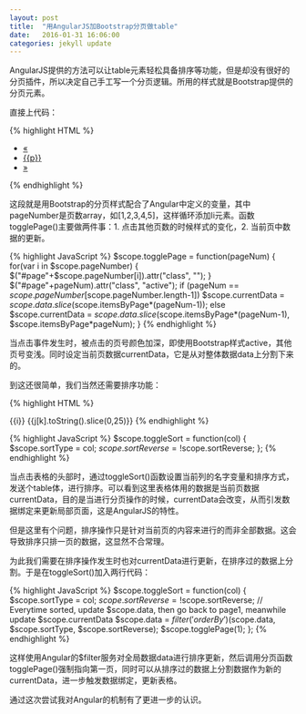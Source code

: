 ```yaml
---
layout: post
title:  "用AngularJS加Bootstrap分页做table"
date:   2016-01-31 16:06:00
categories: jekyll update
---
```


AngularJS提供的方法可以让table元素轻松具备排序等功能，但是却没有很好的分页插件，所以决定自己手工写一个分页逻辑。所用的样式就是Bootstrap提供的分页元素。

直接上代码：

{% highlight HTML %}
<nav>
  <ul class="pagination">
    <li><a href="#" aria-label="Previous"><span aria-hidden="true">&laquo;</span></a></li>
    <li ng-repeat="p in pageNumber" ng-click="togglePage(p)" id="page{{p}}"><a href="#">{{p}}</a></li>
    <li><a href="#" aria-label="Next"><span aria-hidden="true">&raquo;</span></a></li>
  </ul>
</nav>
{% endhighlight %}

这段就是用Bootstrap的分页样式配合了Angular中定义的变量，其中pageNumber是页数array，如[1,2,3,4,5]，这样循环添加li元素。函数togglePage()主要做两件事：1. 点击其他页数的时候样式的变化，2. 当前页中数据的更新。

{% highlight JavaScript %}
$scope.togglePage = function(pageNum) {
	for(var i in $scope.pageNumber) {
		$("#page"+$scope.pageNumber[i]).attr("class", "");
	}
	$("#page"+pageNum).attr("class", "active");
    	if (pageNum == $scope.pageNumber[$scope.pageNumber.length-1]) 
    		$scope.currentData = $scope.data.slice($scope.itemsByPage*(pageNum-1));
    	else
    		$scope.currentData = $scope.data.slice($scope.itemsByPage*(pageNum-1), $scope.itemsByPage*pageNum);
}
{% endhighlight %}

当点击事件发生时，被点击的页号颜色加深，即使用Bootstrap样式active，其他页号变浅。同时设定当前页数据currentData，它是从对整体数据data上分割下来的。

到这还很简单，我们当然还需要排序功能：

{% highlight HTML %}
<thead>
    <tr>
      <th ng-repeat="i in column" ng-click="toggleSort(i)" id="table_head_{{i}}">{{i}}</th>
    </tr>
</thead>
<tbody>
    <tr ng-repeat="j in currentData | orderBy:sortType:sortReverse">
        <td ng-repeat="k in column" ng-click="popGraph(j[k], k)">
            {{j[k].toString().slice(0,25)}}
        </td>
    </tr>
</tbody>
{% endhighlight %}

{% highlight JavaScript %}
$scope.toggleSort = function(col) {
	$scope.sortType = col;
	$scope.sortReverse = !$scope.sortReverse;
};
{% endhighlight %}

当点击表格的头部时，通过toggleSort()函数设置当前列的名字变量和排序方式，发送个table体，进行排序。可以看到这里表格体用的数据是当前页数据currentData，目的是当进行分页操作的时候，currentData会改变，从而引发数据绑定来更新局部页面，这是AngularJS的特性。

但是这里有个问题，排序操作只是针对当前页的内容来进行的而非全部数据。这会导致排序只排一页的数据，这显然不合常理。

为此我们需要在排序操作发生时也对currentData进行更新，在排序过的数据上分割。于是在toggleSort()加入两行代码：

{% highlight JavaScript %}
$scope.toggleSort = function(col) {
	$scope.sortType = col;
	$scope.sortReverse = !$scope.sortReverse;
	// Everytime sorted, update $scope.data, then go back to page1, meanwhile update $scope.currentData
	$scope.data = $filter('orderBy')($scope.data, $scope.sortType, $scope.sortReverse); 
	$scope.togglePage(1);
};
{% endhighlight %}

这样使用Angular的$filter服务对全局数据data进行排序更新，然后调用分页函数togglePage()强制指向第一页，同时可以从排序过的数据上分割数据作为新的currentData，进一步触发数据绑定，更新表格。

通过这次尝试我对Angular的机制有了更进一步的认识。